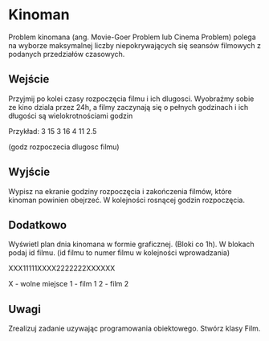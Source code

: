 # Kinoman

Problem kinomana (ang. Movie-Goer Problem lub Cinema Problem) polega na wyborze maksymalnej liczby niepokrywających się seansów filmowych z podanych przedziałów czasowych.

## Wejście
Przyjmij po kolei czasy rozpoczęcia filmu i ich dlugosci.
Wyobraźmy sobie ze kino dziala przez 24h, a filmy zaczynają się o pełnych godzinach i ich długości są wielokrotnościami godzin

Przykład:
3
15 3
16 4
11 2.5

(godz rozpoczecia dlugosc filmu)

## Wyjście
Wypisz na ekranie godziny rozpoczęcia i zakończenia filmów, które kinoman powinien obejrzeć. W kolejności rosnącej godzin rozpoczęcia.

## Dodatkowo
Wyświetl plan dnia kinomana w formie graficznej. (Bloki co 1h). W blokach podaj id filmu. (id filmu to numer filmu w kolejności wprowadzania)

XXX11111XXXX2222222XXXXXX

X - wolne miejsce
1 - film 1
2 - film 2

## Uwagi
Zrealizuj zadanie uzywając programowania obiektowego. Stwórz klasy Film.